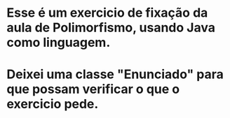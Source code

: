 # Esse é um exercicio de fixação da aula de Polimorfismo, usando Java como linguagem.
# Deixei uma classe "Enunciado" para que possam verificar o que o exercicio pede.
